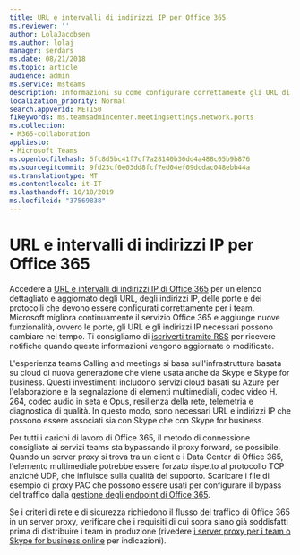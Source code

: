 ```yaml
---
title: URL e intervalli di indirizzi IP per Office 365
ms.reviewer: ''
author: LolaJacobsen
ms.author: lolaj
manager: serdars
ms.date: 08/21/2018
ms.topic: article
audience: admin
ms.service: msteams
description: Informazioni su come configurare correttamente gli URL di Office 365 e gli intervalli di indirizzi IP, ignorare il proxy forward, dove disponibile per le connessioni con il servizio Microsoft teams, e i requisiti per i criteri di rete e di sicurezza.
localization_priority: Normal
search.appverid: MET150
f1keywords: ms.teamsadmincenter.meetingsettings.network.ports
ms.collection:
- M365-collaboration
appliesto:
- Microsoft Teams
ms.openlocfilehash: 5fc8d5bc41f7cf7a28140b30dd4a488c05b9b876
ms.sourcegitcommit: 9fd23cf0e03dd8fcf7ed04ef09dcdac048ebb44a
ms.translationtype: MT
ms.contentlocale: it-IT
ms.lasthandoff: 10/18/2019
ms.locfileid: "37569838"
---
```

<a name="office-365-urls-and-ip-address-ranges"></a>URL e intervalli di indirizzi IP per Office 365
=====================================

Accedere a [URL e intervalli di indirizzi IP di Office 365](https://docs.microsoft.com/office365/enterprise/urls-and-ip-address-ranges#skype-for-business-online-and-microsoft-teams) per un elenco dettagliato e aggiornato degli URL, degli indirizzi IP, delle porte e dei protocolli che devono essere configurati correttamente per i team. Microsoft migliora continuamente il servizio Office 365 e aggiunge nuove funzionalità, ovvero le porte, gli URL e gli indirizzi IP necessari possono cambiare nel tempo. Ti consigliamo di [iscriverti tramite RSS](https://go.microsoft.com/fwlink/p/?linkid=236301) per ricevere notifiche quando queste informazioni vengono aggiornate o modificate.

L'esperienza teams Calling and meetings si basa sull'infrastruttura basata su cloud di nuova generazione che viene usata anche da Skype e Skype for business. Questi investimenti includono servizi cloud basati su Azure per l'elaborazione e la segnalazione di elementi multimediali, codec video H. 264, codec audio in seta e Opus, resilienza della rete, telemetria e diagnostica di qualità. In questo modo, sono necessari URL e indirizzi IP che possono essere associati sia con Skype che con Skype for business.

Per tutti i carichi di lavoro di Office 365, il metodo di connessione consigliato ai servizi teams sta bypassando il proxy forward, se possibile. Quando un server proxy si trova tra un client e i Data Center di Office 365, l'elemento multimediale potrebbe essere forzato rispetto al protocollo TCP anziché UDP, che influisce sulla qualità del supporto. Scaricare i file di esempio di proxy PAC che possono essere usati per configurare il bypass del traffico dalla [gestione degli endpoint di Office 365](https://support.office.com/article/99cab9d4-ef59-4207-9f2b-3728eb46bf9a).

Se i criteri di rete e di sicurezza richiedono il flusso del traffico di Office 365 in un server proxy, verificare che i requisiti di cui sopra siano già soddisfatti prima di distribuire i team in produzione (rivedere [i server proxy per i team o Skype for business online](proxy-servers-for-skype-for-business-online.md) per indicazioni).
